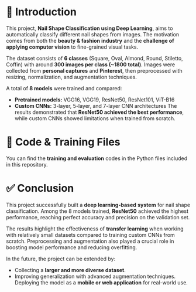 # 📌 Introduction
This project, **Nail Shape Classification using Deep Learning**, aims to automatically classify different nail shapes from images. The motivation comes from both the **beauty & fashion industry** and the **challenge of applying computer vision** to fine-grained visual tasks.

The dataset consists of **6 classes** (Square, Oval, Almond, Round, Stiletto, Coffin) with around **300 images per class (~1800 total)**. Images were collected from **personal captures** and **Pinterest**, then preprocessed with resizing, normalization, and augmentation techniques.

A total of **8 models** were trained and compared:
* **Pretrained models:** VGG16, VGG19, ResNet50, ResNet101, ViT-B16
* **Custom CNNs:** 3-layer, 5-layer, and 7-layer CNN architectures
The results demonstrated that **ResNet50 achieved the best performance**, while custom CNNs showed limitations when trained from scratch.

# 📂 Code & Training Files
You can find the **training and evaluation** codes in the Python files included in this repository.

# ✅ Conclusion
This project successfully built a **deep learning-based** **system** for nail shape classification. Among the 8 models trained, **ResNet50** achieved the highest performance, reaching perfect accuracy and precision on the validation set.

The results highlight the effectiveness of **transfer learning** when working with relatively small datasets compared to training custom CNNs from scratch. Preprocessing and augmentation also played a crucial role in boosting model performance and reducing overfitting.

In the future, the project can be extended by:
* Collecting a **larger and more diverse dataset**.
* Improving generalization with advanced augmentation techniques.
Deploying the model as a **mobile or web application** for real-world use.
